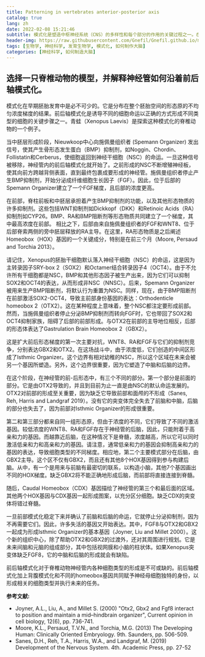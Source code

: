 ```yaml
---
title: Patterning in vertebrates anterior-posterior axis
catalog: true
lang: zh
date: 2022-02-08 15:21:46
subtitle: 模式化是塑造中枢神经系统（CNS）的多样性和每个部分的作用的关键过程之一。在这篇文章中，我们通过对这个问题的回答文章，探讨青蛙（Xenopus Laevis）的前后轴模式化。
header-img: https://raw.githubusercontent.com/Gnefil/Gnefil.github.io/main/img/post_images/patterning_bg.jpg
tags: [生物学, 神经科学, 发育生物学, 模式化, 如何制作大脑]
categories: [神经科学, 如何制造大脑]
---
```

## 选择一只脊椎动物的模型，并解释神经管如何沿着前后轴模式化。

模式化在早期胚胎发育中是必不可少的。它是分布在整个胚胎空间的形态原的不均匀浓度梯度的结果。前后轴模式化是诱导不同的细胞命运以正确的方式形成不同类型的细胞的关键步骤之一。青蛙（Xenopus Laevis）是探索这种模式化的脊椎动物的一个例子。

当中胚层形成阶段，Nieuwkoop中心向施佩曼组织者 (Spemann Organizer) 发出信号，使其产生骨形态发生蛋白（BMP）抑制剂，如Noggin、Chordin、Follistatin和Cerberus，使细胞返回到神经干细胞（NSC）的命运。一旦这种信号被移除，神经管内的前后轴模式化就开始了。之前形成的NSC不断增殖神经板，使其向前方跨越背侧表面，直到最终包裹成要形成的神经管。施佩曼组织者停止产生BMP抑制剂，开始分泌成纤维细胞生长因子（FGF）。因此，位于后部的Spemann Organizer建立了一个FGF梯度，且后部的浓度更高。

在前部，脊柱前板和中胚层承担着产生BMP抑制剂的功能，以及其他形态物质的许多抑制剂。这些包括WNT抑制剂如Dickkopf（DKK）和Retinoic Acids（RA）抑制剂如CYP26。BMP、RA和BMP阻断剂等形态物质共同建立了一个梯度，其中最高浓度在前部。
相比之下，后部由来自施佩曼组织者的FGF和WNT8、位于后部脊索两侧的旁中胚层释放的RA主导。在这里，RA形态物质是之后阐述Homeobox（HOX）基因的一个关键成分，特别是在前三个月（Moore, Persaud and Torchia 2013）。

请记住，Xenopus的胚胎干细胞默认落入神经干细胞（NSC）的命运，这是因为主转录因子SRY-box 2（SOX2）和Octamer结合转录因子4（OCT4）。由于不允许所有干细胞都是NSC，BMP和其他形态因子被生产出来，因为它们可以抑制SOX2和OCT4的表达，从而形成非NSC（NNSC）。后来，Spemann Organizer被用来生产BMP阻断剂，将默认行为重置为NSC。同样，现在，由于BMP阻断剂在前部激活SOX2-OCT4，导致主前部身份基因的表达：Orthodenticle homeobox 2（OTX2）。这在某种程度上意味着，整个NSC都注定要形成前部。然而，当施佩曼组织者停止分泌BMP抑制剂而转向FGF时，它也带回了SOX2和OCT4抑制家族，阻碍了后部的前部形成。与OTX2在前部的主导地位相反，后部的形态体表达了Gastrulation Brain Homeobox 2（GBX2）。

这是扩大前后形态梯度的第一次主要对抗，WNT8、RA和FGF与它们的抑制剂竞争，分别表达GBX2和OTX2。在这场战斗中，由于浓度低，它们创造的中间区形成了Isthmic Organizer。这个边界有相对幼稚的NSC，所以这个区域在未来会被另一个基因所塑造。另外，这个边界很重要，因为它塑造了中脑和后脑的边界。

在这个阶段，在神经管的前-后形态中，有三个不同的部分。第一个部分是前面的部分。它是由OTX2导致的，并且到目前为止一直是由NSC的默认命运发展的。OTX2对前部的形成至关重要，因为缺乏它导致前部和面颅的不形成（Sanes, Reh, Harris and Landgraf 2019）。没有它的突变体完全失去了前脑和中脑，后脑的部分也失去了，因为前部对Isthmic Organizer的形成很重要。

第二和第三部分都来自同一组形态原，但由于浓度的不同，它们导致了不同的激活基因。较低浓度的WNT8、RA和FGF存在于神经管的后脑，因此，只能附着于高亲和力的基因。而越靠近后脑，在这种情况下是脊髓，浓度越高，所以它可以同时激活低亲和力和高亲和力的基因。请注意，通常低亲和力的基因会抑制高亲和力的基因的表达，导致细胞类型的不同梯度。相应地，第二个主要模式部分在后脑，由GBX2主导。这个区不仅有GBX2，而且还有其他8个HOX基因得到参与构建后脑。从中，有一个是用来与前脑有最密切的联系，以构造小脑，其他7个基因画出不同的HOX梯度。缺乏GBX2将不能正确地形成后脑，而前部将直接连接到脊髓。

随后，Caudal Homeobox（CDX）基因描绘了神经管的第三个和最后面的区域。其他两个HOX基因与CDX基因一起形成图案，以充分区分细胞。缺乏CDX的突变体将错过脊髓。

一旦前部模式化稳定下来并确认了前脑和后脑的命运，它就停止分泌抑制剂，因为不再需要它们。因此，许多失活的基因又开始表达。其中，FGF8与OTX2和GBX2一起成为形成Isthmic Organizer的基本基因（Joyner, Liu and Millet 2000）。这个新的组织中心，除了帮助OTX2和GBX2的过渡外，还对其周围进行规划。它是未来间脑和元脑的组成部分，其中包括视网膜和小脑的柱状体。如果Xenopus突变体缺乏FGF8，它的中脑和后脑的形成就会有缺陷。

前后轴模式化对于脊椎动物神经管内各种细胞类型的形成是不可或缺的。前后轴模式化加上背腹模式化和不同的homeobox基因共同赋予神经母细胞独特的身份，以形成相关的细胞类型并执行未来的任务。

**参考文献:**
- Joyner, A.L., Liu, A., and Millet S. (2000) "Otx2, Gbx2 and Fgf8 interact to position and maintain a mid–hindbrain organizer", Current opinion in cell biology, 12(6), pp. 736-741.
- Moore, K.L., Persaud, T.V.N., and Torchia, M.G. (2013) The Developing Human: Clinically Oriented Embryology. 9th. Saunders, pp. 506-509.
- Sanes, D.H., Reh, T.A., Harris, W.A., and Landgraf, M. (2019) Development of the Nervous System. 4th. Academic Press, pp. 27-52
